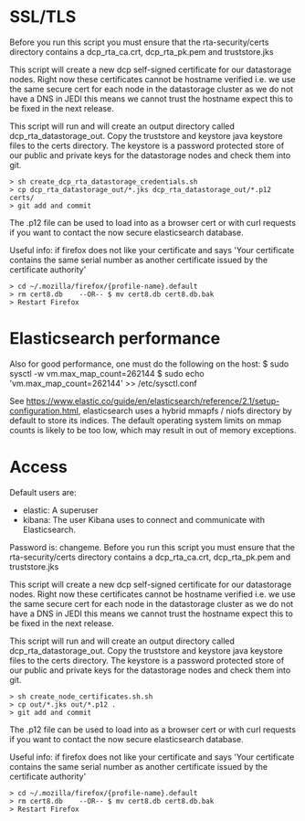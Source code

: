 # SSL/TLS

Before you run this script you must ensure that the rta-security/certs 
directory contains a dcp_rta_ca.crt, dcp_rta_pk.pem and truststore.jks 

This script will create a new dcp self-signed certificate for our datastorage
nodes. Right now these certificates cannot be hostname verified i.e. we 
use the same secure cert for each node in the datastorage cluster as 
we do not have a DNS in JEDI this means we cannot trust the hostname
expect this to be fixed in the next release.

This script will run and will create an output directory called 
dcp_rta_datastorage_out. Copy the truststore and keystore java keystore 
files to the certs directory. The keystore is a password protected 
store of our public and private keys for the datastorage nodes and 
check them into git.

    > sh create_dcp_rta_datastorage_credentials.sh
    > cp dcp_rta_datastorage_out/*.jks dcp_rta_datastorage_out/*.p12 certs/
    > git add and commit

The .p12 file can be used to load into as a browser cert or with curl requests if
you want to contact the now secure elasticsearch database.

Useful info: if firefox does not like your certificate and says 
'Your certificate contains the same serial number as another certificate issued by the certificate authority' 

    > cd ~/.mozilla/firefox/{profile-name}.default
    > rm cert8.db    --OR-- $ mv cert8.db cert8.db.bak
    > Restart Firefox

# Elasticsearch performance

Also for good performance, one must do the following on the host:
$ sudo sysctl -w vm.max_map_count=262144
$ sudo echo 'vm.max_map_count=262144' >> /etc/sysctl.conf

See https://www.elastic.co/guide/en/elasticsearch/reference/2.1/setup-configuration.html, elasticsearch uses a hybrid mmapfs / niofs directory by default to store its indices. The default operating system limits on mmap counts is likely to be too low, which may result in out of memory exceptions.

# Access

Default users are: 
- elastic: A superuser
- kibana: The user Kibana uses to connect and communicate with Elasticsearch.

Password is: changeme.
Before you run this script you must ensure that the rta-security/certs 
directory contains a dcp_rta_ca.crt, dcp_rta_pk.pem and truststore.jks 

This script will create a new dcp self-signed certificate for our datastorage
nodes. Right now these certificates cannot be hostname verified i.e. we 
use the same secure cert for each node in the datastorage cluster as 
we do not have a DNS in JEDI this means we cannot trust the hostname
expect this to be fixed in the next release.

This script will run and will create an output directory called 
dcp_rta_datastorage_out. Copy the truststore and keystore java keystore 
files to the certs directory. The keystore is a password protected 
store of our public and private keys for the datastorage nodes and 
check them into git.

    > sh create_node_certificates.sh.sh
    > cp out/*.jks out/*.p12 .
    > git add and commit

The .p12 file can be used to load into as a browser cert or with curl requests if
you want to contact the now secure elasticsearch database.

Useful info: if firefox does not like your certificate and says 
'Your certificate contains the same serial number as another certificate issued by the certificate authority' 

    > cd ~/.mozilla/firefox/{profile-name}.default
    > rm cert8.db    --OR-- $ mv cert8.db cert8.db.bak
    > Restart Firefox


    

